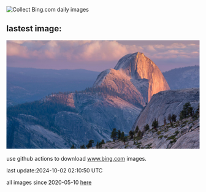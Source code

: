 ![Collect Bing.com daily images](https://github.com/counter2015/bing-daily-images/workflows/Collect%20Bing.com%20daily%20images/badge.svg)
## lastest image:
![](images/img.jpg)

use github actions to download www.bing.com images.

last update:2024-10-02 02:10:50 UTC

all images since 2020-05-10 [here](https://github.com/counter2015/bing-daily-images/tree/master/images) 
